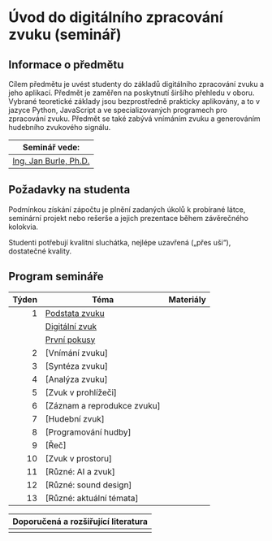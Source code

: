 # Úvod do digitálního zpracování zvuku (seminář)

## Informace o předmětu

Cílem předmětu je uvést studenty do základů digitálního zpracování zvuku a jeho aplikací. Předmět je zaměřen na poskytnutí širšího přehledu v oboru. Vybrané teoretické základy jsou bezprostředně prakticky aplikovány, a to v jazyce Python, JavaScript a ve specializovaných programech pro zpracování zvuku. Předmět se také zabývá vnímáním zvuku a generováním hudebního zvukového signálu.

| Seminář vede:              |
| -------------------------- |
| [Ing. Jan Burle, Ph.D.][1] |

[1]: https://ki.ujep.cz/cs/personalni-slozeni/jan-burle/

## Požadavky na studenta

Podmínkou získání zápočtu je plnění zadaných úkolů k probírané látce, seminární projekt nebo rešerše a jejich prezentace během závěrečného kolokvia.

Studenti potřebují kvalitní sluchátka, nejlépe uzavřená („přes uši“), dostatečné kvality.

## Program semináře

| Týden | Téma                             | Materiály |
| ----: | -------------------------------- | --------- |
|     1 | [Podstata zvuku](./týden/01a.md) |           |
|       | [Digitální zvuk](./týden/01b.md) |           |
|       | [První pokusy](./týden/01c.md)   |           |
|     2 | [Vnímání zvuku]                  |           |
|     3 | [Syntéza zvuku]                  |           |
|     4 | [Analýza zvuku]                  |           |
|     5 | [Zvuk v prohlížeči]              |           |
|     6 | [Záznam a reprodukce zvuku]      |           |
|     7 | [Hudební zvuk]                   |           |
|     8 | [Programování hudby]             |           |
|     9 | [Řeč]                            |           |
|    10 | [Zvuk v prostoru]                |           |
|    11 | [Různé: AI a zvuk]               |           |
|    12 | [Různé: sound design]            |           |
|    13 | [Různé: aktuální témata]         |           |

| Doporučená a rozšiřující literatura |
| ----------------------------------- |
| <!-- TODO -->                       |
